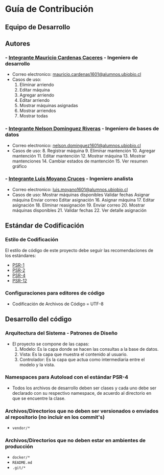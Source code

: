 # Guía de Contribución

## Equipo de Desarrollo

## Autores
### - [Integrante Mauricio Cardenas Caceres](@19509571) - Ingeniero de desarrollo 
- Correo electronico: mauricio.cardenas1601@alumnos.ubiobio.cl
- Casos de uso: 
    1. Eliminar arriendo
    2. Editar máquina
    3. Agregar arriendo
    4. Editar arriendo
    5. Mostrar máquinas asignadas
    6. Mostrar arriendos
    7. Mostrar todas

### - [Integrante Nelson Dominguez Riveras](@17586027) - Ingeniero de bases de datos 
- Correo electronico: nelson.dominguez1601@alumnos.ubiobio.cl
- Casos de uso:
    8. Registrar máquina 
    9. Eliminar mantención
    10. Agregar mantención
    11. Editar mantención
    12. Mostrar máquina
    13. Mostrar mantenciones 
    14. Cambiar estados de mantención
    15. Ver resumen gráfico
     

### - [Integrante Luis Moyano Cruces](@19333078) - Ingeniero analista 
- Correo electronico: luis.moyano1601@alumnos.ubiobio.cl
- Casos de uso:
 Mostrar máquinas disponibles
 Validar fechas 
 Asignar máquina
 Enviar correo
 Editar asignación
    16. Asignar máquina
    17. Editar asignación
    18. Eliminar reasignación
    19. Enviar correo
    20. Mostrar máquinas disponibles 
    21. Validar fechas
    22. Ver detalle asignación

## Estándar de Codificación

### Estilo de Codificación

El estilo de código de este proyecto debe seguir las recomendaciones de los estándares:
- [PSR-1](https://www.php-fig.org/psr/psr-1/)
- [PSR-2](https://www.php-fig.org/psr/psr-2/)
- [PSR-4](https://www.php-fig.org/psr/psr-4/)
- [PSR-12](https://www.php-fig.org/psr/psr-12/)

### Configuraciones para editores de código

- Codificación de Archivos de Código = UTF-8

## Desarrollo del código

### Arquitectura del Sistema - Patrones de Diseño

- El proyecto se compone de las capas: 
    1. Modelo: Es la capa donde se hacen las consultas a la base de datos.
    2. Vista: Es la capa que muestra el contenido al usuario.
    3. Controlador: Es la capa que actua como intermediaria entre el modelo y la vista.

### Namespaces para Autoload con el estándar PSR-4

- Todos los archivos de desarrollo deben ser clases y cada uno debe ser declarado con su respectivo namespace, de acuerdo al directorio en que se encuentre la clase.


### Archivos/Directorios que no deben ser versionados o enviados al repositorio (**no** incluir en los **commit's**)

- `vendor/*`

### Archivos/Directorios que no deben estar en ambientes de producción

- `docker/*`
- `README.md`
- `.git/*`